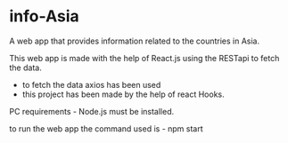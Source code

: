 # info-Asia
A web app that provides information related to the countries in Asia.

This web app is made with the help of React.js using the RESTapi to fetch the data.
- to fetch the data axios has been used 
- this project has been made by the help of react Hooks.

PC requirements -
Node.js must be installed.

to run the web app the command used is - npm start

